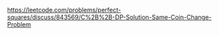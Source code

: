 https://leetcode.com/problems/perfect-squares/discuss/843569/C%2B%2B-DP-Solution-Same-Coin-Change-Problem 
 
